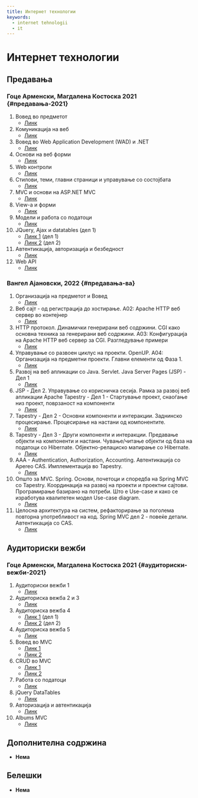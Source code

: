 ```yaml
---
title: Интернет технологии
keywords:
  - internet tehnologii
  - it
---
```


# Интернет технологии

## Предавања

### Гоце Арменски, Магдалена Костоска 2021 {#предавања-2021}

1. Вовед во предметот
   - [Линк](https://bbb-lb.finki.ukim.mk/playback/presentation/2.3/6772fa3e7c0c1282ba9e00b3b146bcb86fd5a679-1613569102066?meetingId=6772fa3e7c0c1282ba9e00b3b146bcb86fd5a679-1613569102066)
2. Комуникација на веб
   - [Линк](https://bbb-lb.finki.ukim.mk/playback/presentation/2.3/8908a68d5c907808745300448f2c33034cd51e5b-1614261478877?meetingId=8908a68d5c907808745300448f2c33034cd51e5b-1614261478877)
3. Вовед во Web Application Development (WAD) и .NET
   - [Линк](https://bbb-lb.finki.ukim.mk/playback/presentation/2.3/1e02830dc2833f0e4080685bf97637c86e0e9987-1615466704564?meetingId=1e02830dc2833f0e4080685bf97637c86e0e9987-1615466704564)
4. Основи на веб форми
   - [Линк](https://bbb-lb.finki.ukim.mk/playback/presentation/2.3/f2e7567d750dac3f84b022e4b0f4a26246b83b97-1584956707215?meetingId=f2e7567d750dac3f84b022e4b0f4a26246b83b97-1584956707215)
5. Web контроли
   - [Линк](https://bbb-lb.finki.ukim.mk/playback/presentation/2.3/d3b021227c94b5728310bad09c0b114bb0778bd0-1616144462840?meetingId=d3b021227c94b5728310bad09c0b114bb0778bd0-1616144462840)
6. Стилови, теми, главни страници и управување со состојбата
   - [Линк](https://bbb-lb.finki.ukim.mk/playback/presentation/2.3/0ec158ffcb7c39940275c8d39e51a88f658db797-1616680377440?meetingId=0ec158ffcb7c39940275c8d39e51a88f658db797-1616680377440)
7. MVC и основи на ASP.NET MVC
   - [Линк](https://bbb-lb.finki.ukim.mk/playback/presentation/2.3/9db143e3568edcfb8af9ed94059d995541830bcb-1617353534264?meetingId=9db143e3568edcfb8af9ed94059d995541830bcb-1617353534264)
8. View-а и форми
   - [Линк](https://bbb-lb.finki.ukim.mk/playback/presentation/2.3/eaef458d161d76960b868d13f1196dda255a327e-1618559791880?meetingId=eaef458d161d76960b868d13f1196dda255a327e-1618559791880)
9. Модели и работа со податоци
   - [Линк](https://bbb-lb.finki.ukim.mk/playback/presentation/2.3/11c78d9b930b099a2dba6b83407f51993953a04b-1619164412829?meetingId=11c78d9b930b099a2dba6b83407f51993953a04b-1619164412829)
10. JQuery, Ajax и datatables (дел 1)
    - [Линк 1](https://bbb-lb.finki.ukim.mk/playback/presentation/2.3/6eca9f70171ec0ac7bf49a64f46a931dbb62a9d9-1589028839267?meetingId=6eca9f70171ec0ac7bf49a64f46a931dbb62a9d9-1589028839267) (дел 1)
    - [Линк 2](https://bbb-lb.finki.ukim.mk/playback/presentation/2.3/0ef18c199afb9bcd6c1b8a6808e7c3813d40d629-1589031333694?meetingId=0ef18c199afb9bcd6c1b8a6808e7c3813d40d629-1589031333694) (дел 2)
11. Автентикација, авторизација и безбедност
    - [Линк](https://bbb-lb.finki.ukim.mk/playback/presentation/2.3/d17c42593122bf9282c06309dff9fd9da5844e47-1620373800077?meetingId=d17c42593122bf9282c06309dff9fd9da5844e47-1620373800077)
12. Web API
    - [Линк](https://bbb-lb.finki.ukim.mk/playback/presentation/2.3/3e479d5bb5b1f4948c60fce8760c0204d3d94010-1620977022838?meetingId=3e479d5bb5b1f4948c60fce8760c0204d3d94010-1620977022838)

### Вангел Ајановски, 2022 {#предавања-ва}

1. Организација на предметот и Вовед
   - [Линк](https://bbb-lb.finki.ukim.mk/playback/presentation/2.3/02a46c087d5ed530bd6d54177fdffac02ff3f3cf-1644925786195)
2. Веб сајт - од регистрација до хостирање. A02: Apache HTTP веб сервер во контејнер
   - [Линк](https://bbb-lb.finki.ukim.mk/playback/presentation/2.3/02a46c087d5ed530bd6d54177fdffac02ff3f3cf-1645426230398)
3. HTTP протокол. Динамички генерирани веб содржини. CGI како основна техника за генерирани веб содржини. A03: Конфигурација на Apache HTTP веб сервер за CGI. Разгледување примери
   - [Линк](https://bbb-lb.finki.ukim.mk/playback/presentation/2.3/02a46c087d5ed530bd6d54177fdffac02ff3f3cf-1646031191064)
4. Управување со развоен циклус на проекти. OpenUP. A04: Организација на предметни проекти. Главни елементи од Фаза 1.
   - [Линк](https://bbb-lb.finki.ukim.mk/playback/presentation/2.3/02a46c087d5ed530bd6d54177fdffac02ff3f3cf-1646635981431)
5. Развој на веб апликации со Java. Servlet. Java Server Pages (JSP) - Дел 1
   - [Линк](https://bbb-lb.finki.ukim.mk/playback/presentation/2.3/02a46c087d5ed530bd6d54177fdffac02ff3f3cf-1647240768245)
6. JSP - Дел 2. Управување со корисничка сесија. Рамка за развој веб апликации Apache Tapestry - Дел 1 - Стартување проект, снаоѓање низ проект, поврзаност на компоненти
   - [Линк](https://bbb-lb.finki.ukim.mk/playback/presentation/2.3/02a46c087d5ed530bd6d54177fdffac02ff3f3cf-1647847490602)
7. Tapestry - Дел 2 - Основни компоненти и интеракции. Заднинско процесирање. Процесирање на настани од компонентите.
   - [Линк](https://bbb-lb.finki.ukim.mk/playback/presentation/2.3/02a46c087d5ed530bd6d54177fdffac02ff3f3cf-1648448833667)
8. Tapestry - Дел 3 - Други компоненти и интеракции. Предавање објекти на компоненти и настани. Чување/читање објекти од база на податоци со Hibernate. Објектно-релациско мапирање со Hibernate.
   - [Линк](https://bbb-lb.finki.ukim.mk/playback/presentation/2.3/02a46c087d5ed530bd6d54177fdffac02ff3f3cf-1649658514345)
9. AAA - Authentication, Authorization, Accounting. Автентикација со Apereo CAS. Имплементација во Tapestry.
   - [Линк](https://bbb-lb.finki.ukim.mk/playback/presentation/2.3/02a46c087d5ed530bd6d54177fdffac02ff3f3cf-1650263318493)
10. Општо за MVC. Spring. Основи, почетоци и споредба на Spring MVC со Tapestry. Координација на развој на проекти и проектни сајтови. Програмирање базирано на потреби. Што е Use-case и како се изработува квалитетен модел Use-case diagram.
    - [Линк](https://bbb-lb.finki.ukim.mk/playback/presentation/2.3/d39c3352bea2a445a21ef828d5389d1f38387215-1618581351172?meetingId=d39c3352bea2a445a21ef828d5389d1f38387215-1618581351172)
11. Целосна архитектура на систем, рефакторирање за поголема повторна употребливост на код. Spring MVC дел 2 - повеќе детали. Автентикација со CAS.
    - [Линк](https://bbb-lb.finki.ukim.mk/playback/presentation/2.3/d39c3352bea2a445a21ef828d5389d1f38387215-1619186247193?meetingId=d39c3352bea2a445a21ef828d5389d1f38387215-1619186247193)

## Аудиториски вежби

### Гоце Арменски, Магдалена Костоска 2021 {#аудиториски-вежби-2021}

1. Аудиториски вежби 1
   - [Линк](https://bbb-lb.finki.ukim.mk/playback/presentation/2.3/ea3b9cf96c72af16609676c205e643ccad6b4e6e-1614256725382?meetingId=ea3b9cf96c72af16609676c205e643ccad6b4e6e-1614256725382)
2. Аудиториска вежба 2 и 3
   - [Линк](https://bbb-lb.finki.ukim.mk/playback/presentation/2.3/2a3cfa506cf7f3fcae392451d83d57c6abafb011-1614864597408?meetingId=2a3cfa506cf7f3fcae392451d83d57c6abafb011-1614864597408)
3. Аудиториска вежба 4
   - [Линк 1](https://bbb-lb.finki.ukim.mk/playback/presentation/2.3/9fc0f888e7d0119b53ec8352392a08ede9640ff5-1616070893083?meetingId=9fc0f888e7d0119b53ec8352392a08ede9640ff5-1616070893083) (дел 1)
   - [Линк 2](https://bbb-lb.finki.ukim.mk/playback/presentation/2.3/6737f4145ed6fad199accbcca0a93c6d47eaf3fc-1616755827308?meetingId=6737f4145ed6fad199accbcca0a93c6d47eaf3fc-1616755827308) (дел 2)
4. Аудиториска вежба 5
   - [Линк](https://bbb-lb.finki.ukim.mk/playback/presentation/2.3/5fd54f6b18152b67869846fe200b26550d997c25-1617278003485?meetingId=5fd54f6b18152b67869846fe200b26550d997c25-1617278003485)
5. Вовед во MVC
   - [Линк 1](https://bbb-lb.finki.ukim.mk/playback/presentation/2.3/9aee4bbad5076c9f6b5d1be4ee60b8ac97bee1d6-1649952835576)
   - [Линк 2](https://bbb-lb.finki.ukim.mk/playback/presentation/2.3/9aee4bbad5076c9f6b5d1be4ee60b8ac97bee1d6-1649742708136)
6. CRUD во MVC
   - [Линк 1](https://bbb-lb.finki.ukim.mk/playback/presentation/2.3/8ea79ee5eab6c750185cd9d7449eec74676ac4e7-1650559522013)
   - [Линк 2](https://bbb-lb.finki.ukim.mk/playback/presentation/2.3/8ea79ee5eab6c750185cd9d7449eec74676ac4e7-1650346974167)
7. Работа со податоци
   - [Линк](https://bbb-lb.finki.ukim.mk/playback/presentation/2.3/975cccf85a41c070ee41e4e3ded5d941f96801b0-1650952159737)
8. jQuery DataTables
   - [Линк](https://bbb-lb.finki.ukim.mk/playback/presentation/2.3/fdda366d6b28154f83f6c4ae17b768c552632268-1620301275462?meetingId=fdda366d6b28154f83f6c4ae17b768c552632268-1620301275462)
9. Авторизација и автентикација
   - [Линк](https://bbb-lb.finki.ukim.mk/playback/presentation/2.3/9ec58ed1d3b1e2391ec7ce8fd0f45e537ae759d4-1620985870792?meetingId=9ec58ed1d3b1e2391ec7ce8fd0f45e537ae759d4-1620985870792)
10. Albums MVC
    - [Линк](https://bbb-lb.finki.ukim.mk/playback/presentation/2.3/705ab90318f248b012c0a429a4a805d495fa20b0-1590418391726?meetingId=705ab90318f248b012c0a429a4a805d495fa20b0-1590418391726)

## Дополнителна содржина

- **Нема**

## Белешки

- **Нема**
